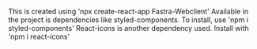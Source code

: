 This is created using 'npx create-react-app Fastra-Webclient'
Available in the project is dependencies like styled-components. To install, use 'npm i styled-components'
React-icons is another dependency used. Install with 'npm i react-icons'
